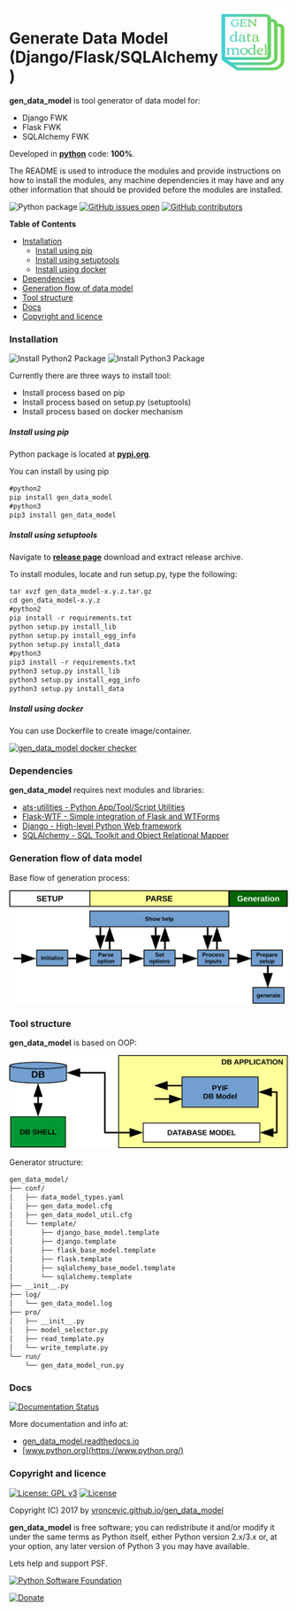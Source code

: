 <img align="right" src="https://raw.githubusercontent.com/vroncevic/gen_data_model/dev/docs/gen_data_model_logo.png" width="25%">

# Generate Data Model (Django/Flask/SQLAlchemy)

**gen_data_model** is tool generator of data model for:

* Django FWK
* Flask FWK
* SQLAlchemy FWK

Developed in **[python](https://www.python.org/)** code: **100%**.

The README is used to introduce the modules and provide instructions on
how to install the modules, any machine dependencies it may have and any
other information that should be provided before the modules are installed.

![Python package](https://github.com/vroncevic/gen_data_model/workflows/Python%20package%20gen_data_model/badge.svg?branch=master) [![GitHub issues open](https://img.shields.io/github/issues/vroncevic/gen_data_model.svg)](https://github.com/vroncevic/gen_data_model/issues) [![GitHub contributors](https://img.shields.io/github/contributors/vroncevic/gen_data_model.svg)](https://github.com/vroncevic/gen_data_model/graphs/contributors)

<!-- START doctoc generated TOC please keep comment here to allow auto update -->
<!-- DON'T EDIT THIS SECTION, INSTEAD RE-RUN doctoc TO UPDATE -->
**Table of Contents**

- [Installation](#installation)
    - [Install using pip](#install-using-pip)
    - [Install using setuptools](#install-using-setuptools)
    - [Install using docker](#install-using-docker)
- [Dependencies](#dependencies)
- [Generation flow of data model](#generation-flow-of-data-model)
- [Tool structure](#tool-structure)
- [Docs](#docs)
- [Copyright and licence](#copyright-and-licence)

<!-- END doctoc generated TOC please keep comment here to allow auto update -->

### Installation

![Install Python2 Package](https://github.com/vroncevic/gen_data_model/workflows/Install%20Python2%20Package%20gen_data_model/badge.svg?branch=master) ![Install Python3 Package](https://github.com/vroncevic/gen_data_model/workflows/Install%20Python3%20Package%20gen_data_model/badge.svg?branch=master)

Currently there are three ways to install tool:
* Install process based on pip
* Install process based on setup.py (setuptools)
* Install process based on docker mechanism

##### Install using pip

Python package is located at **[pypi.org](https://pypi.org/project/gen_data_model/)**.

You can install by using pip
```
#python2
pip install gen_data_model
#python3
pip3 install gen_data_model
```

##### Install using setuptools

Navigate to **[release page](https://github.com/vroncevic/gen_data_model/releases)** download and extract release archive.

To install modules, locate and run setup.py, type the following:
```
tar xvzf gen_data_model-x.y.z.tar.gz
cd gen_data_model-x.y.z
#python2
pip install -r requirements.txt
python setup.py install_lib
python setup.py install_egg_info
python setup.py install_data
#python3
pip3 install -r requirements.txt
python3 setup.py install_lib
python3 setup.py install_egg_info
python3 setup.py install_data
```

##### Install using docker

You can use Dockerfile to create image/container.

[![gen_data_model docker checker](https://github.com/vroncevic/gen_data_model/workflows/gen_data_model%20docker%20checker/badge.svg)](https://github.com/vroncevic/gen_data_model/actions?query=workflow%3A%22gen_data_model+docker+checker%22)

### Dependencies

**gen_data_model** requires next modules and libraries:

* [ats-utilities - Python App/Tool/Script Utilities](https://vroncevic.github.io/ats_utilities)
* [Flask-WTF - Simple integration of Flask and WTForms](https://pypi.org/project/Flask-WTF/)
* [Django - High-level Python Web framework](https://pypi.org/project/Django/)
* [SQLAlchemy -  SQL Toolkit and Object Relational Mapper](https://pypi.org/project/SQLAlchemy/)

### Generation flow of data model

Base flow of generation process:

![alt tag](https://raw.githubusercontent.com/vroncevic/gen_data_model/dev/docs/gen_data_model_flow.png)

### Tool structure

**gen_data_model** is based on OOP:

![alt tag](https://raw.githubusercontent.com/vroncevic/gen_data_model/dev/docs/gen_data_model.png)

Generator structure:

```
gen_data_model/
├── conf/
│   ├── data_model_types.yaml
│   ├── gen_data_model.cfg
│   ├── gen_data_model_util.cfg
│   └── template/
│       ├── django_base_model.template
│       ├── django.template
│       ├── flask_base_model.template
│       ├── flask.template
│       ├── sqlalchemy_base_model.template
│       └── sqlalchemy.template
├── __init__.py
├── log/
│   └── gen_data_model.log
├── pro/
│   ├── __init__.py
│   ├── model_selector.py
│   ├── read_template.py
│   └── write_template.py
└── run/
    └── gen_data_model_run.py
```

### Docs

[![Documentation Status](https://readthedocs.org/projects/gen_data_model/badge/?version=latest)](https://gen_data_model.readthedocs.io/projects/gen_data_model/en/latest/?badge=latest)

More documentation and info at:
* [gen_data_model.readthedocs.io](https://gen_data_model.readthedocs.io/en/latest/)
* [www.python.org](https://www.python.org/)

### Copyright and licence

[![License: GPL v3](https://img.shields.io/badge/License-GPLv3-blue.svg)](https://www.gnu.org/licenses/gpl-3.0) [![License](https://img.shields.io/badge/License-Apache%202.0-blue.svg)](https://opensource.org/licenses/Apache-2.0)

Copyright (C) 2017 by [vroncevic.github.io/gen_data_model](https://vroncevic.github.io/gen_data_model/)

**gen_data_model** is free software; you can redistribute it and/or modify
it under the same terms as Python itself, either Python version 2.x/3.x or,
at your option, any later version of Python 3 you may have available.

Lets help and support PSF.

[![Python Software Foundation](https://raw.githubusercontent.com/vroncevic/gen_data_model/dev/docs/psf-logo-alpha.png)](https://www.python.org/psf/)

[![Donate](https://www.paypalobjects.com/en_US/i/btn/btn_donateCC_LG.gif)](https://psfmember.org/index.php?q=civicrm/contribute/transact&reset=1&id=2)

